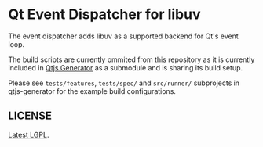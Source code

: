Qt Event Dispatcher for libuv
=============================

The event dispatcher adds libuv as a supported backend
for Qt's event loop.

The build scripts are currently ommited from this repository
as it is currently included in [Qtjs Generator](http://github.com/svalaskevicius/qtjs-generator/)
as a submodule and is sharing its build setup.

Please see `tests/features`, `tests/spec/` and `src/runner/` subprojects in qtjs-generator for the example build configurations.

LICENSE
-------

[Latest LGPL](https://www.gnu.org/licenses/lgpl.html).

